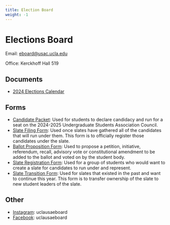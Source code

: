 ```yaml
---
title: Election Board
weight: -1
---
```


# Elections Board
Email: [eboard@usac.ucla.edu](mailto:eboard@usac.ucla.edu)

Office: Kerckhoff Hall 519

## Documents
- [2024 Elections Calendar](https://docs.google.com/document/d/1A1dZpPC9Qh7FUDweHwbwp5eStOp1YefR/edit)

## Forms
- [Candidate Packet](https://docs.google.com/document/d/1HSgG6WgnsbkTpDeq1hr-b_CqDrChJ1Of6t5bTX-KZ1k/edit): Used for students to declare candidacy and run for a seat on the 2024-2025 Undergraduate Students Association Council.
- [Slate Filing Form](https://docs.google.com/document/d/1M1OwD88PP2T1FNb79yG4fB3aYiTFEnbavI-7Y9JiaBs/edit?usp=sharing): Used once slates have gathered all of the candidates that will run under them. This form is to officially register those candidates under the slate.
- [Ballot Proposition Form](https://docs.google.com/document/d/1NwW7ysWNsWmEOJQzBMEsVIR0Kvxhpg1oLUVktEZcaf4/edit?usp=sharing): Used to propose a petition, initiative, referendum, recall, advisory vote or constitutional amendment to be added to the ballot and voted on by the student body. 
- [Slate Registration Form](https://docs.google.com/document/d/15aMifIeyw6pNl5dZFXbBlunYIaASvUphp2hypBOoldE/edit?usp=sharing): Used for a group of students who would want to create a slate for candidates to run under and represent.
- [Slate Transition Form](https://docs.google.com/document/d/1pLZAmP2sgTmZmQRTX9TCRnMLMcQqQYiW/edit): Used for slates that existed in the past and want to continue this year. This form is to transfer ownership of the slate to new student leaders of the slate. 

## Other
- [Instagram](https://www.instagram.com/uclausaeboard/): uclausaeboard
- [Facebook](https://www.facebook.com/uclausaeboard): uclausaeboard
